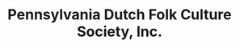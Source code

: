 ---
layout: repo
title: "Pennsylvania Dutch Folk Culture Society, Inc."
id: 13934
permalink: repos/13934/
---